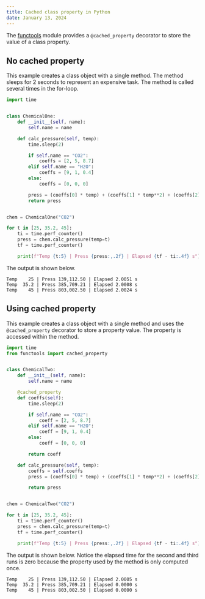 ```yaml
---
title: Cached class property in Python
date: January 13, 2024
---
```


The [functools](https://docs.python.org/3/library/functools.html) module provides a `@cached_property` decorator to store the value of a class property.

## No cached property

This example creates a class object with a single method. The method sleeps for 2 seconds to represent an expensive task. The method is called several times in the for-loop.

```python
import time


class ChemicalOne:
    def __init__(self, name):
        self.name = name

    def calc_pressure(self, temp):
        time.sleep(2)

        if self.name == "CO2":
            coeffs = [2, 5, 8.7]
        elif self.name == "H2O":
            coeffs = [9, 1, 0.4]
        else:
            coeffs = [0, 0, 0]

        press = (coeffs[0] * temp) + (coeffs[1] * temp**2) + (coeffs[2] * temp**3)
        return press


chem = ChemicalOne("CO2")

for t in [25, 35.2, 45]:
    ti = time.perf_counter()
    press = chem.calc_pressure(temp=t)
    tf = time.perf_counter()

    print(f"Temp {t:5} | Press {press:,.2f} | Elapsed {tf - ti:.4f} s")
```

The output is shown below.

```text
Temp    25 | Press 139,112.50 | Elapsed 2.0051 s
Temp  35.2 | Press 385,709.21 | Elapsed 2.0008 s
Temp    45 | Press 803,002.50 | Elapsed 2.0024 s
```

## Using cached property

This example creates a class object with a single method and uses the `@cached_property` decorator to store a property value. The property is accessed within the method.

```python
import time
from functools import cached_property


class ChemicalTwo:
    def __init__(self, name):
        self.name = name

    @cached_property
    def coeffs(self):
        time.sleep(2)

        if self.name == "CO2":
            coeff = [2, 5, 8.7]
        elif self.name == "H2O":
            coeff = [9, 1, 0.4]
        else:
            coeff = [0, 0, 0]

        return coeff

    def calc_pressure(self, temp):
        coeffs = self.coeffs
        press = (coeffs[0] * temp) + (coeffs[1] * temp**2) + (coeffs[2] * temp**3)

        return press


chem = ChemicalTwo("CO2")

for t in [25, 35.2, 45]:
    ti = time.perf_counter()
    press = chem.calc_pressure(temp=t)
    tf = time.perf_counter()

    print(f"Temp {t:5} | Press {press:,.2f} | Elapsed {tf - ti:.4f} s")
```

The output is shown below. Notice the elapsed time for the second and third runs is zero because the property used by the method is only computed once.

```text
Temp    25 | Press 139,112.50 | Elapsed 2.0005 s
Temp  35.2 | Press 385,709.21 | Elapsed 0.0000 s
Temp    45 | Press 803,002.50 | Elapsed 0.0000 s
```
